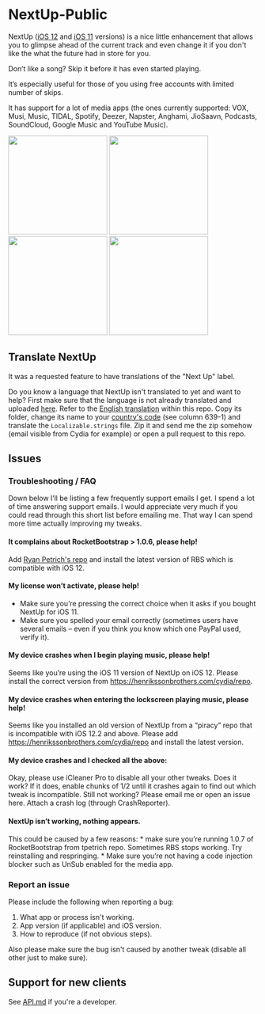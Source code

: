 # NextUp-Public

NextUp ([iOS 12](https://henrikssonbrothers.com/cydia/repo/depictions/?p=se.nosskirneh.nextup2) and [iOS 11](http://cydia.saurik.com/package/se.nosskirneh.nextup/) versions) is a nice little enhancement that allows you to glimpse ahead of the current track and even change it if you don't like the what the future had in store for you.

Don’t like a song? Skip it before it has even started playing.

It’s especially useful for those of you using free accounts with limited number of skips.

It has support for a lot of media apps (the ones currently supported: VOX, Musi, Music, TIDAL, Spotify, Deezer, Napster, Anghami, JioSaavn, Podcasts, SoundCloud, Google Music and YouTube Music).

<div>
    <img src="http://moreinfo.thebigboss.org/moreinfo/nextup1.jpg" width="200">
    <img src="http://moreinfo.thebigboss.org/moreinfo/nextup2.jpg" width="200">
    <img src="http://moreinfo.thebigboss.org/moreinfo/nextup3.jpg" width="200">
    <img src="http://moreinfo.thebigboss.org/moreinfo/nextup5.jpg" width="200">
</div>

## Translate NextUp

It was a requested feature to have translations of the "Next Up" label.

Do you know a language that NextUp isn't translated to yet and want to help? First make sure that the language is not already translated and uploaded [here](https://github.com/Nosskirneh/NextUp-Public/blob/master/translations). Refer to the [English translation]([API.md](https://github.com/Nosskirneh/NextUp-Public/blob/master/translations/en.lproj)) within this repo. Copy its folder, change its name to your [country's code](https://en.wikipedia.org/wiki/List_of_ISO_639-1_codes) (see column 639-1) and translate the `Localizable.strings` file. Zip it and send me the zip somehow (email visible from Cydia for example) or open a pull request to this repo.

## Issues

### Troubleshooting / FAQ

Down below I’ll be listing a few frequently support emails I get. I spend a lot of time answering support emails. I would appreciate very much if you could read through this short list before emailing me. That way I can spend more time actually improving my tweaks.

#### It complains about RocketBootstrap > 1.0.6, please help!
Add [Ryan Petrich's repo](https://rpetri.ch/repo/) and install the latest version of RBS which is compatible with iOS 12.

#### My license won’t activate, please help!
* Make sure you’re pressing the correct choice when it asks if you bought NextUp for iOS 11.
* Make sure you spelled your email correctly (sometimes users have several emails – even if you think you know which one PayPal used, verify it).

#### My device crashes when I begin playing music, please help!
Seems like you’re using the iOS 11 version of NextUp on iOS 12. Please install the correct version from https://henrikssonbrothers.com/cydia/repo.

#### My device crashes when entering the lockscreen playing music, please help!
Seems like you installed an old version of NextUp from a “piracy” repo that is incompatible with iOS 12.2 and above. Please add https://henrikssonbrothers.com/cydia/repo and install the latest version.

#### My device crashes and I checked all the above:
Okay, please use iCleaner Pro to disable all your other tweaks. Does it work? If it does, enable chunks of 1/2 until it crashes again to find out which tweak is incompatible. Still not working? Please email me or open an issue here. Attach a crash log (through CrashReporter).

#### NextUp isn’t working, nothing appears.
This could be caused by a few reasons:
    * make sure you’re running 1.0.7 of RocketBootstrap from tpetrich repo. Sometimes RBS stops working. Try reinstalling and respringing.
    * Make sure you’re not having a code injection blocker such as UnSub enabled for the media app.


### Report an issue

Please include the following when reporting a bug:

1. What app or process isn't working.
2. App version (if applicable) and iOS version.
3. How to reproduce (if not obvious steps).

Also please make sure the bug isn't caused by another tweak (disable all other just to make sure).

## Support for new clients
See [API.md](https://github.com/Nosskirneh/NextUp-Public/blob/master/API.md) if you're a developer.
